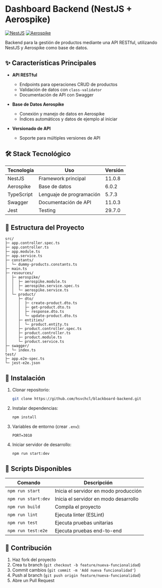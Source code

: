 # Dashboard Backend (NestJS + Aerospike)

[![NestJS](https://img.shields.io/badge/NestJS-11.0.8-red)](https://nestjs.com/)
[![Aerospike](https://img.shields.io/badge/Aerospike-6.0.2-orange)](https://www.aerospike.com/)

Backend para la gestión de productos mediante una API RESTful, utilizando NestJS y Aerospike como base de datos.

## ✨ Características Principales

- **API RESTful**

  - Endpoints para operaciones CRUD de productos
  - Validación de datos con `class-validator`
  - Documentación de API con Swagger

- **Base de Datos Aerospike**

  - Conexión y manejo de datos en Aerospike
  - Índices automáticos y datos de ejemplo al iniciar

- **Versionado de API**
  - Soporte para múltiples versiones de API

## 🛠 Stack Tecnológico

| Tecnología | Uso                      | Versión |
| ---------- | ------------------------ | ------- |
| NestJS     | Framework principal      | 11.0.8  |
| Aerospike  | Base de datos            | 6.0.2   |
| TypeScript | Lenguaje de programación | 5.7.3   |
| Swagger    | Documentación de API     | 11.0.3  |
| Jest       | Testing                  | 29.7.0  |

## 📂 Estructura del Proyecto

```
src/
├─ app.controller.spec.ts
├─ app.controller.ts
├─ app.module.ts
├─ app.service.ts
├─ constants/
│  └─ dummy-products.constants.ts
├─ main.ts
├─ resources/
│  ├─ aerospike/
│  │  ├─ aerospike.module.ts
│  │  ├─ aerospike.service.spec.ts
│  │  └─ aerospike.service.ts
│  └─ product/
│     ├─ dto/
│     │  ├─ create-product.dto.ts
│     │  ├─ get-product.dto.ts
│     │  ├─ response.dto.ts
│     │  └─ update-product.dto.ts
│     ├─ entities/
│     │  └─ product.entity.ts
│     ├─ product.controller.spec.ts
│     ├─ product.controller.ts
│     ├─ product.module.ts
│     └─ product.service.ts
├─ swagger/
│  └─ index.ts
test/
├─ app.e2e-spec.ts
└─ jest-e2e.json
```

## 🚀 Instalación

1. Clonar repositorio:

   ```bash
   git clone https://github.com/hsvchcl/blackboard-backend.git
   ```

2. Instalar dependencias:

   ```bash
   npm install
   ```

3. Variables de entorno (crear `.env`):

   ```env
   PORT=3010
   ```

4. Iniciar servidor de desarrollo:
   ```bash
   npm run start:dev
   ```

## 📌 Scripts Disponibles

| Comando             | Descripción                           |
| ------------------- | ------------------------------------- |
| `npm run start`     | Inicia el servidor en modo producción |
| `npm run start:dev` | Inicia el servidor en modo desarrollo |
| `npm run build`     | Compila el proyecto                   |
| `npm run lint`      | Ejecuta linter (ESLint)               |
| `npm run test`      | Ejecuta pruebas unitarias             |
| `npm run test:e2e`  | Ejecuta pruebas end-to-end            |

## 🤝 Contribución

1. Haz fork del proyecto
2. Crea tu branch (`git checkout -b feature/nueva-funcionalidad`)
3. Commit cambios (`git commit -m 'Add nueva funcionalidad'`)
4. Push al branch (`git push origin feature/nueva-funcionalidad`)
5. Abre un Pull Request
